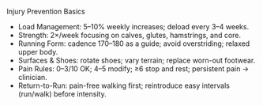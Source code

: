Injury Prevention Basics

- Load Management: 5–10% weekly increases; deload every 3–4 weeks.
- Strength: 2×/week focusing on calves, glutes, hamstrings, and core.
- Running Form: cadence 170–180 as a guide; avoid overstriding; relaxed upper body.
- Surfaces & Shoes: rotate shoes; vary terrain; replace worn-out footwear.
- Pain Rules: 0–3/10 OK; 4–5 modify; ≥6 stop and rest; persistent pain → clinician.
- Return-to-Run: pain-free walking first; reintroduce easy intervals (run/walk) before intensity.

